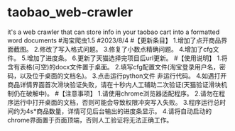 # taobao_web-crawler
it's a web crawler that can store info in your taobao cart into a formatted word documents
#淘宝爬虫1.5
#2023/8/4
#【更新条目】
	1.增加了点开商品界面截图。
	2.修改了写入格式问题。
	3.修复了小数点精确问题。
	4.增加了cfg文件。
	5.增加了进度条。
	6.更新了天猫选择完项目后url更新。
#【使用说明】
	1.将含有表格(可空)的docx文件置于桌面。
	2.填写cfg配置文件(淘宝登录用户名，密码，以及位于桌面的文档名)。
	3.点击运行python文件 非运行代码。
	4.如遇打开商品详情界面首次滑块验证失败，请在十秒内人工辅助二次验证(天猫验证滑块机制仍在破解中)。
#【注意事项】
	1.请使用chrome浏览器适配程序。
	2.请勿在程序运行中打开桌面的文档，否则可能会导致权限冲突写入失败。
	3.程序运行总时间约为4s*商品数量，详情可见后台输出的进度条显示。
	4.请将自动启动的chrome界面置于页面顶端，否则人工验证将无法正确工作。
